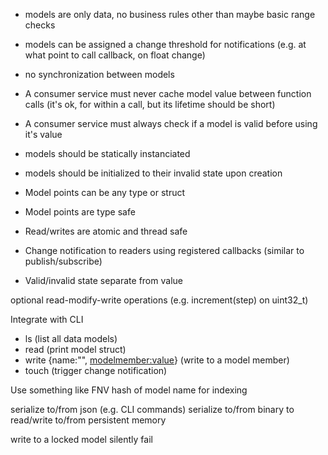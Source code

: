 * models are only data, no business rules other than maybe basic range checks
* models can be assigned a change threshold for notifications (e.g. at what point to call callback, on float change)
* no synchronization between models
* A consumer service must never cache model value between function calls (it's ok, for within a call, but its lifetime should be short)
* A consumer service must always check if a model is valid before using it's value
* models should be statically instanciated
* models should be initialized to their invalid state upon creation

* Model points can be any type or struct 
* Model points are type safe 
* Read/writes are atomic and thread safe 
* Change notification to readers using registered callbacks (similar to publish/subscribe) 
* Valid/invalid state separate from value 

optional read-modify-write operations (e.g. increment(step) on uint32_t)

Integrate with CLI
* ls (list all data models) 
* read <modelname> (print model struct) 
* write {name:"<modelname>", <modelmember:value>} (write to a model member) 
* touch <model> (trigger change notification) 

Use something like FNV hash of model name for indexing

serialize to/from json (e.g. CLI commands)
serialize to/from binary to read/write to/from persistent memory

write to a locked model silently fail